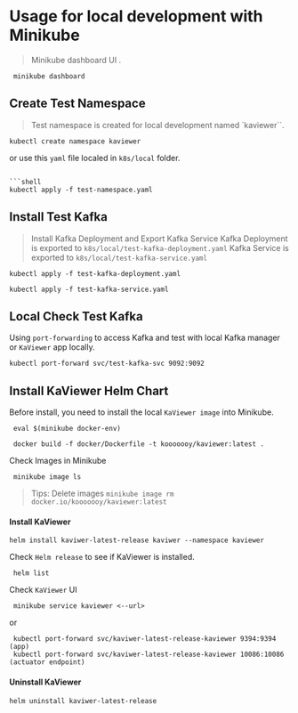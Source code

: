 # Usage for local development with Minikube

> Minikube dashboard UI .

```shell
 minikube dashboard
```

## Create Test Namespace

> Test namespace is created for local development named `kaviewer``.

<!--kubectl create namespace kaviewer --dry-run -o yaml  -->

```shell
kubectl create namespace kaviewer
```

or use this `yaml` file localed in `k8s/local` folder.

```yaml:

```shell
kubectl apply -f test-namespace.yaml
```

## Install Test Kafka

> Install Kafka Deployment and Export Kafka Service
> Kafka Deployment is exported to `k8s/local/test-kafka-deployment.yaml`
> Kafka Service is exported to `k8s/local/test-kafka-service.yaml`

```shell
kubectl apply -f test-kafka-deployment.yaml
```

```shell
kubectl apply -f test-kafka-service.yaml
```

## Local Check Test Kafka

Using `port-forwarding` to access Kafka and test with local Kafka manager or `KaViewer` app locally.

```shell
kubectl port-forward svc/test-kafka-svc 9092:9092
```

## Install KaViewer Helm Chart

Before install, you need to install the local `KaViewer image` into Minikube.

```shell
 eval $(minikube docker-env)
```

```shell
 docker build -f docker/Dockerfile -t kooooooy/kaviewer:latest .  
```

Check Images in Minikube

```shell
 minikube image ls
```

> Tips: Delete images  `minikube image rm docker.io/kooooooy/kaviewer:latest`

#### Install KaViewer

```shell
helm install kaviwer-latest-release kaviwer --namespace kaviewer 
```

Check `Helm release` to see if KaViewer is installed.

```shell
 helm list
```

Check `KaViewer` UI

```shell
 minikube service kaviewer <--url>
```

or

```shell
 kubectl port-forward svc/kaviwer-latest-release-kaviewer 9394:9394 (app)
 kubectl port-forward svc/kaviwer-latest-release-kaviewer 10086:10086 (actuator endpoint)
```

#### Uninstall KaViewer

```shell
helm uninstall kaviwer-latest-release
```